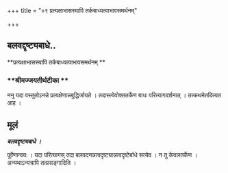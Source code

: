 +++
title = "०९ प्रत्यक्षाभासस्यापि तर्कबाध्यत्वाभावसमर्थनम्"

+++


## बलवद्दृष्ट्यबाधे..

**प्रत्यक्षाभासस्यापि तर्कबाध्यत्वाभावसमर्थनम् **

### **श्रीमज्जयतीर्थटीका **

ननु यदा वस्तुतोऽनन्ने प्रत्यक्षेणान्नबुद्धिर्जायते । तदास्त्येवोक्ततर्केण बाधः परित्यागदर्शनात् । तत्कथमेतदित्यत आह ।

## **मूलं**

***बलवद्दृष्ट्यबाधे ।***

पूर्वेणान्वयः । यदा परित्यागस् तदा बलवदनन्नत्वदृष्ट्यान्नत्वदृष्टेर्बाधे सत्येव । न तु केवलतर्केण । अन्यथाऽन्यत्रापि तत्प्रसङ्गादिति ।

